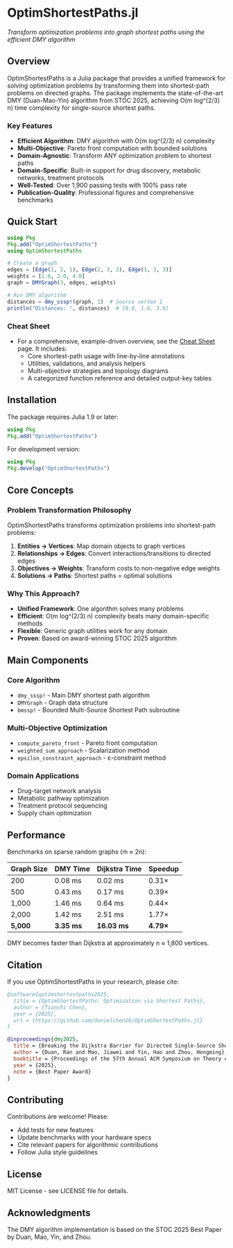 # OptimShortestPaths.jl

*Transform optimization problems into graph shortest paths using the efficient DMY algorithm*

## Overview

OptimShortestPaths is a Julia package that provides a unified framework for solving optimization problems by transforming them into shortest-path problems on directed graphs. The package implements the state-of-the-art DMY (Duan-Mao-Yin) algorithm from STOC 2025, achieving O(m log^(2/3) n) time complexity for single-source shortest paths.

### Key Features

- **Efficient Algorithm**: DMY algorithm with O(m log^(2/3) n) complexity
- **Multi-Objective**: Pareto front computation with bounded solutions
- **Domain-Agnostic**: Transform ANY optimization problem to shortest paths
- **Domain-Specific**: Built-in support for drug discovery, metabolic networks, treatment protocols
- **Well-Tested**: Over 1,900 passing tests with 100% pass rate
- **Publication-Quality**: Professional figures and comprehensive benchmarks

## Quick Start

```julia
using Pkg
Pkg.add("OptimShortestPaths")
using OptimShortestPaths

# Create a graph
edges = [Edge(1, 2, 1), Edge(2, 3, 2), Edge(1, 3, 3)]
weights = [1.0, 2.0, 4.0]
graph = DMYGraph(3, edges, weights)

# Run DMY algorithm
distances = dmy_sssp!(graph, 1)  # Source vertex 1
println("Distances: ", distances)  # [0.0, 1.0, 3.0]
```

### Cheat Sheet

- For a comprehensive, example-driven overview, see the [Cheat Sheet](cheatsheet.md) page. It includes:
  - Core shortest-path usage with line-by-line annotations
  - Utilities, validations, and analysis helpers
  - Multi-objective strategies and topology diagrams
  - A categorized function reference and detailed output-key tables

## Installation

The package requires Julia 1.9 or later:

```julia
using Pkg
Pkg.add("OptimShortestPaths")
```

For development version:

```julia
using Pkg
Pkg.develop("OptimShortestPaths")
```

## Core Concepts

### Problem Transformation Philosophy

OptimShortestPaths transforms optimization problems into shortest-path problems:

1. **Entities → Vertices**: Map domain objects to graph vertices
2. **Relationships → Edges**: Convert interactions/transitions to directed edges
3. **Objectives → Weights**: Transform costs to non-negative edge weights
4. **Solutions → Paths**: Shortest paths = optimal solutions

### Why This Approach?

- **Unified Framework**: One algorithm solves many problems
- **Efficient**: O(m log^(2/3) n) complexity beats many domain-specific methods
- **Flexible**: Generic graph utilities work for any domain
- **Proven**: Based on award-winning STOC 2025 algorithm

## Main Components

### Core Algorithm
- `dmy_sssp!` - Main DMY shortest path algorithm
- `DMYGraph` - Graph data structure
- `bmssp!` - Bounded Multi-Source Shortest Path subroutine

### Multi-Objective Optimization
- `compute_pareto_front` - Pareto front computation
- `weighted_sum_approach` - Scalarization method
- `epsilon_constraint_approach` - ε-constraint method

### Domain Applications
- Drug-target network analysis
- Metabolic pathway optimization
- Treatment protocol sequencing
- Supply chain optimization

## Performance

Benchmarks on sparse random graphs (m ≈ 2n):

| Graph Size | DMY Time | Dijkstra Time | Speedup |
|------------|----------|---------------|---------|
| 200        | 0.08 ms  | 0.02 ms       | 0.31×   |
| 500        | 0.43 ms  | 0.17 ms       | 0.39×   |
| 1,000      | 1.46 ms  | 0.64 ms       | 0.44×   |
| 2,000      | 1.42 ms  | 2.51 ms       | 1.77×   |
| **5,000**  | **3.35 ms** | **16.03 ms** | **4.79×** |

DMY becomes faster than Dijkstra at approximately n ≈ 1,800 vertices.

## Citation

If you use OptimShortestPaths in your research, please cite:

```bibtex
@software{optimshortestpaths2025,
  title = {OptimShortestPaths: Optimization via Shortest Paths},
  author = {Tianchi Chen},
  year = {2025},
  url = {https://github.com/danielchen26/OptimShortestPaths.jl}
}

@inproceedings{dmy2025,
  title = {Breaking the Dijkstra Barrier for Directed Single-Source Shortest-Paths via Structured Distances},
  author = {Duan, Ran and Mao, Jiawei and Yin, Hao and Zhou, Hengming},
  booktitle = {Proceedings of the 57th Annual ACM Symposium on Theory of Computing (STOC 2025)},
  year = {2025},
  note = {Best Paper Award}
}
```

## Contributing

Contributions are welcome! Please:
- Add tests for new features
- Update benchmarks with your hardware specs
- Cite relevant papers for algorithmic contributions
- Follow Julia style guidelines

## License

MIT License - see LICENSE file for details.

## Acknowledgments

The DMY algorithm implementation is based on the STOC 2025 Best Paper by Duan, Mao, Yin, and Zhou.
